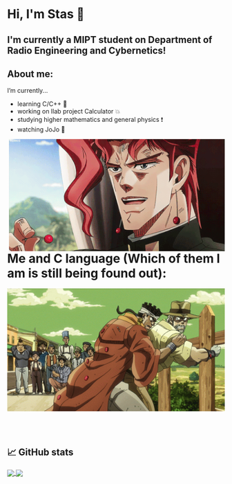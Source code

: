 # Hi, I'm Stas 👋

## I'm currently a MIPT student on Department of Radio Engineering and Cybernetics!

## About me:
I’m currently...
- learning С/C++ :eyes:
- working on Ilab project Calculator :boom:
- studying higher mathematics and general physics :exclamation:
- watching JoJo :purple_heart:

<img hight="400" width="500" alt="GIF" align="right" src="https://github.com/Stan1slavssKy/Stan1slavssKy/blob/main/assets/GRPY.gif">


</br>
</br>
</br>

# Me and C language (Which of them I am is still being found out):

<div align="center">
<img hight="400" width="700" align = "center" alt="GIF"  src="https://github.com/Stan1slavssKy/Stan1slavssKy/blob/main/assets/8RUF.gif">
</div>

</br>
</br>
</br>

## 📈 GitHub stats

<a href="https://www.youtube.com/watch?v=dQw4w9WgXcQ&ab_channel=RickAstleyVEVO">
  <img align="center" src="https://github-readme-stats.vercel.app/api?username=Stan1slavssKy&&show_icons=true&theme=synthwave" />
</a>

<a href="https://www.youtube.com/watch?v=dQw4w9WgXcQ&ab_channel=RickAstleyVEVO">
  <img align="center" src="https://github-readme-stats.vercel.app/api/top-langs/?username=Stan1slavssKy&theme=synthwave"/>
</a>


